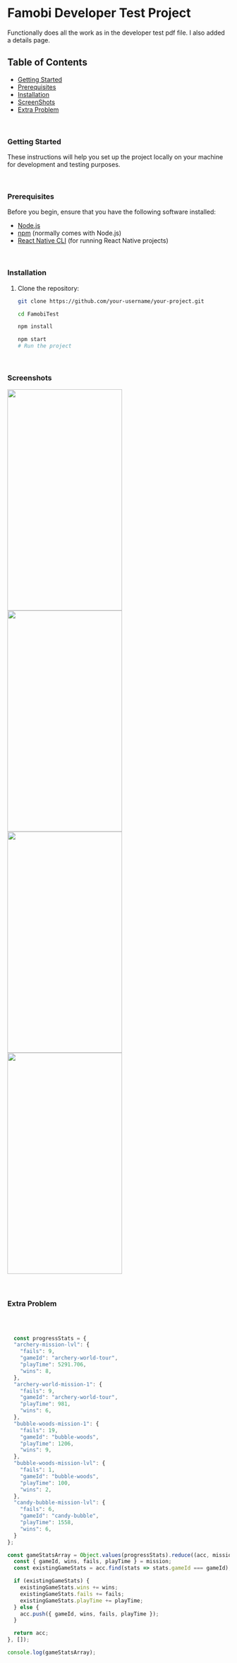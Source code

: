 # Famobi Developer Test Project


Functionally does all the work as in the developer test pdf file. I also added a details page.

## Table of Contents

- [Getting Started](#getting-started)
- [Prerequisites](#prerequisites)
- [Installation](#installation)
- [ScreenShots](#screenshots)
- [Extra Problem](#extraproblem)
<br>

### Getting Started

These instructions will help you set up the project locally on your machine for development and testing purposes.

<br>

### Prerequisites

Before you begin, ensure that you have the following software installed:

- [Node.js](https://nodejs.org) 
- [npm](https://www.npmjs.com) (normally comes with Node.js)
- [React Native CLI](https://reactnative.dev/docs/environment-setup) (for running React Native projects)
<br>

### Installation

1. Clone the repository:

   ```bash
   git clone https://github.com/your-username/your-project.git

   cd FamobiTest

   npm install

   npm start
   # Run the project


<br>
<h3>Screenshots</h3>
<div class="row">
  <div class="column">
<img src = "screenshots/s1.png" width="260" height="500"/>
<img src = "screenshots/s2.png" width="260" height="500"/>
<img src = "screenshots/s3.png" width="260" height="500"/>
<img src = "screenshots/s4.png" width="260" height="500"/>
</div><br>

<br>

### Extra Problem

<br>

```javascript

  const progressStats = {
  "archery-mission-lvl": {
    "fails": 9,
    "gameId": "archery-world-tour",
    "playTime": 5291.706,
    "wins": 8,
  },
  "archery-world-mission-1": {
    "fails": 9,
    "gameId": "archery-world-tour",
    "playTime": 981,
    "wins": 6,
  },
  "bubble-woods-mission-1": {
    "fails": 19,
    "gameId": "bubble-woods",
    "playTime": 1206,
    "wins": 9,
  },
  "bubble-woods-mission-lvl": {
    "fails": 1,
    "gameId": "bubble-woods",
    "playTime": 100,
    "wins": 2,
  },
  "candy-bubble-mission-lvl": {
    "fails": 6,
    "gameId": "candy-bubble",
    "playTime": 1558,
    "wins": 6,
  }
};

const gameStatsArray = Object.values(progressStats).reduce((acc, mission) => {
  const { gameId, wins, fails, playTime } = mission;
  const existingGameStats = acc.find(stats => stats.gameId === gameId);

  if (existingGameStats) {
    existingGameStats.wins += wins;
    existingGameStats.fails += fails;
    existingGameStats.playTime += playTime;
  } else {
    acc.push({ gameId, wins, fails, playTime });
  }

  return acc;
}, []);

console.log(gameStatsArray);


   
